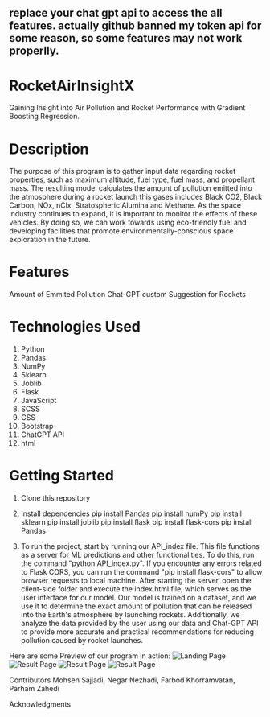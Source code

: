 ## replace your chat gpt api to access the all features. actually github banned my token api for some reason, so some features may not work properlly.
# RocketAirInsightX
Gaining Insight into Air Pollution and Rocket Performance with Gradient Boosting Regression.

# Description
The purpose of this program is to gather input data regarding rocket properties, such as maximum altitude, fuel type, fuel mass, and propellant mass. The resulting model calculates the amount of pollution emitted into the atmosphere during a rocket launch this gases includes Black CO2, Black Carbon, NOx, nClx, Stratospheric Alumina and Methane. As the space industry continues to expand, it is important to monitor the effects of these vehicles. By doing so, we can work towards using eco-friendly fuel and developing facilities that promote environmentally-conscious space exploration in the future.

# Features
  Amount of Emmited Pollution 
  Chat-GPT custom Suggestion for Rockets 

# Technologies Used
1. Python
2. Pandas
3. NumPy
4. Sklearn
5. Joblib
6. Flask
7. JavaScript
8. SCSS
9. CSS
10. Bootstrap
11. ChatGPT API
12. html


# Getting Started

1. Clone this repository                                                            
2. Install dependencies
pip install Pandas
pip install numPy
pip install sklearn
pip install joblib
pip install flask
pip install flask-cors
pip install Pandas

3. To run the project, start by running our API_index file. This file functions as a server for ML predictions and other functionalities. To do this, run the command "python API_index.py". If you encounter any errors related to Flask CORS, you can run the command "pip install flask-cors" to allow browser requests to  local machine. After starting the server, open the client-side folder and execute the index.html file, which serves as the user interface for our model. Our model is trained on a dataset, and we use it to determine the exact amount of pollution that can be released into the Earth's atmosphere by launching rockets. Additionally, we analyze the data provided by the user using our data and Chat-GPT API to provide more accurate and practical recommendations for reducing pollution caused by rocket launches.


Here are some Preview of our program in action:
![Landing Page](./Client_side/assets/Images/1.png "Inputs page")
![Result Page](./Client_side/assets/Images/2.png "Amount Of Pollution")
![Result Page](./Client_side/assets/Images/3.png "AI Suggestions")
![Result Page](./Client_side/assets/Images/4.png "Amount of Ices Melted by Amount of Pollution")



Contributors
Mohsen Sajjadi, 
Negar Nezhadi, 
Farbod Khorramvatan, 
Parham Zahedi

Acknowledgments